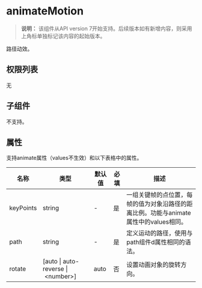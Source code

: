 # animateMotion


>  **说明：**
> 该组件从API version 7开始支持。后续版本如有新增内容，则采用上角标单独标记该内容的起始版本。

路径动效。

## 权限列表

无


## 子组件

不支持。


## 属性

支持animate属性（values不生效）和以下表格中的属性。

| 名称 | 类型 | 默认值 | 必填 | 描述 |
| -------- | -------- | -------- | -------- | -------- |
| keyPoints | string | - | 是 | 一组关键帧的点位置，每帧的值为对象沿路径的距离比例。功能与animate属性中的values相同。 |
| path | string | - | 是 | 定义运动的路径，使用与path组件d属性相同的语法。 |
| rotate | [auto&nbsp;\|&nbsp;auto-reverse&nbsp;\|&nbsp;&lt;number&gt;] | auto | 否 | 设置动画对象的旋转方向。 |
